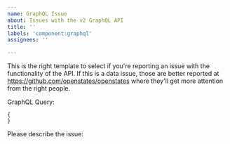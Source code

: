 ```yaml
---
name: GraphQL Issue
about: Issues with the v2 GraphQL API
title: ''
labels: 'component:graphql'
assignees: ''

---
```


This is the right template to select if you're reporting an issue with the functionality of the API.
If this is a data issue, those are better reported at https://github.com/openstates/openstates where they'll get more attention from the right people.

GraphQL Query:
```
{
}
```

Please describe the issue:
